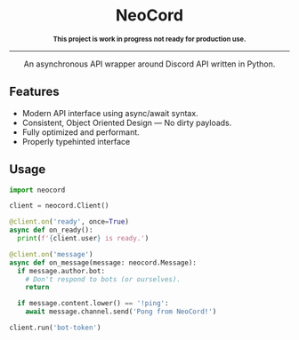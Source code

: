 <div align="center">
  <h1>NeoCord</h1>
  <sup><strong>This project is work in progress not ready for production use.</strong></sup>
  <hr>
  <p>An asynchronous API wrapper around Discord API written in Python.</p>
</div>

## Features
- Modern API interface using async/await syntax.
- Consistent, Object Oriented Design — No dirty payloads.
- Fully optimized and performant.
- Properly typehinted interface

## Usage
```py
import neocord

client = neocord.Client()

@client.on('ready', once=True)
async def on_ready():
  print(f'{client.user} is ready.')

@client.on('message')
async def on_message(message: neocord.Message):
  if message.author.bot:
    # Don't respond to bots (or ourselves).
    return

  if message.content.lower() == '!ping':
    await message.channel.send('Pong from NeoCord!')

client.run('bot-token')
```
